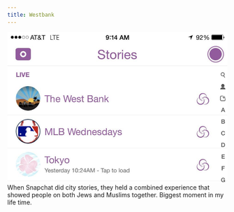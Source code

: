 ```yaml
---
title: Westbank
---
```

<div>
<img src="/assets/images/westbank.png" />
When Snapchat did city stories, they held a combined experience that showed people on both Jews and Muslims together. Biggest moment in my life time.
</div>